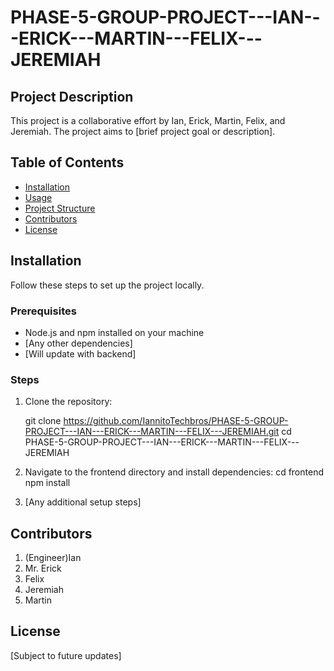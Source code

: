 # PHASE-5-GROUP-PROJECT---IAN---ERICK---MARTIN---FELIX---JEREMIAH

## Project Description
This project is a collaborative effort by Ian, Erick, Martin, Felix, and Jeremiah. The project aims to [brief project goal or description].

## Table of Contents
- [Installation](#installation)
- [Usage](#usage)
- [Project Structure](#project-structure)
- [Contributors](#contributors)
- [License](#license)

## Installation
Follow these steps to set up the project locally.

### Prerequisites
- Node.js and npm installed on your machine
- [Any other dependencies]
- [Will update with backend]

### Steps
1. Clone the repository:
   
   git clone https://github.com/IannitoTechbros/PHASE-5-GROUP-PROJECT---IAN---ERICK---MARTIN---FELIX---JEREMIAH.git
   cd PHASE-5-GROUP-PROJECT---IAN---ERICK---MARTIN---FELIX---JEREMIAH

2. Navigate to the frontend directory and install dependencies:
    cd frontend
    npm install

3. [Any additional setup steps]

## Contributors
1. (Engineer)Ian
2. Mr. Erick
3. Felix
4. Jeremiah
5. Martin
   
## License
[Subject to future updates]


